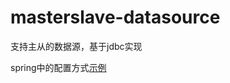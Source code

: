 # masterslave-datasource
支持主从的数据源，基于jdbc实现

spring中的配置方式<a href="https://github.com/gaohanghbut/masterslave-datasource/blob/master/src/test/spring/masterslave-datasource.xml">示例</a>
